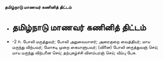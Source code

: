 **தமிழ்நாடு மாணவர் கணினித் திட்டம்**
- # தமிழ்நாடு மாணவர் கணினித் திட்டம்
- -2 n. போலி மருத்துவர்; போலி அறுவையாளர்; அரைகுறை வைத்தியர்; மாய மருந்து விற்பவர்; மோசடி முறை கையாளுபவர்; (வினை) போலி னருத்துவஞ் செய்; மாய மருந்து விற்பனை செய்; தற்புகழ்ச்சி விளம்பரஞ் செய்; வீம்பு பேசு.

